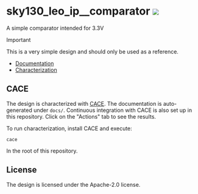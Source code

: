 # sky130_leo_ip__comparator ![](../../workflows/cace/badge.svg)

A simple comparator intended for 3.3V

> [!IMPORTANT]  
> This is a very simple design and should only be used as a reference.

- [Documentation](docs/sky130_leo_ip__comparator.md)
- [Characterization](docs/sky130_leo_ip__comparator_rcx.md)

## CACE

The design is characterized with [CACE](https://github.com/efabless/cace). The documentation is auto-generated under `docs/`.
Continuous integration with CACE is also set up in this repository. Click on the "Actions" tab to see the results.

To run characterization, install CACE and execute:

```
cace
```

In the root of this repository.

## License

The design is licensed under the Apache-2.0 license.